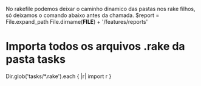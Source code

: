 
No rakefile podemos deixar o caminho dinamico das pastas nos rake filhos, só deixamos o comando abaixo antes da chamada.
$report = File.expand_path File.dirname(__FILE__) + '/features/reports'

# Importa todos os arquivos .rake da pasta tasks
Dir.glob('tasks/*.rake').each { |r| import r }
